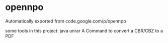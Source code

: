 # opennpo
Automatically exported from code.google.com/p/opennpo

some tools in this project:
java unrar
A Command to convert a CBR/CBZ to a PDF

